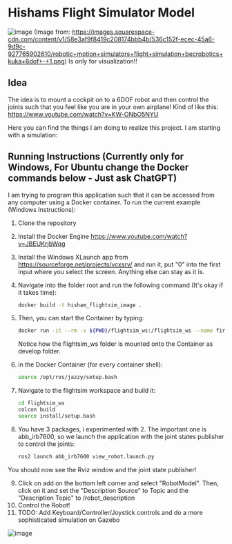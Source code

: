 # Hishams Flight Simulator Model 
![image](https://github.com/user-attachments/assets/01778c11-7b39-4e70-bb66-18073ae26a80)
(Image from: https://images.squarespace-cdn.com/content/v1/58e3af9f8419c208174bbb4b/536c152f-ecec-45a6-9d9c-927765902610/robotic+motion+simulators+flight+simulation+becrobotics+kuka+6dof+-+1.png)
Is only for visualization!!

## Idea
The idea is to mount a cockpit on to a 6DOF robot and then control the joints such that you feel like you are in your own airplane!
Kind of like this: https://www.youtube.com/watch?v=KW-ONbO5NYU

Here you can find the things I am doing to realize this project. I am starting with a simulation:

## Running Instructions (Currently only for Windows, For Ubuntu change the Docker commands below - Just ask ChatGPT)
I am trying to program this application such that it can be accessed from any computer using a Docker container.
To run the current example (Windows Instructions):

1. Clone the repository
2. Install the Docker Engine https://www.youtube.com/watch?v=JBEUKrjbWqg
3. Install the Windows XLaunch app from https://sourceforge.net/projects/vcxsrv/ and run it, put "0" into the first input where you select the screen. Anything else can stay as it is.
4. Navigate into the folder root and run the following command (It's okay if it takes time):
   ``` bash
   docker build -t hisham_flightsim_image .
   ```
5. Then, you can start the Container by typing:
   ```bash
   docker run -it --rm -v ${PWD}/flightsim_ws:/flightsim_ws --name first_flightsim_container --network=host -e DISPLAY=host.docker.internal:0.0 --gpus all hisham_flightsim_image
   ```
   Notice how the flightsim_ws folder is mounted onto the Container as develop folder.
6. in the Docker Container (for every container shell):
   ```bash
   source /opt/ros/jazzy/setup.bash
   ```
 7. Navigate to the flightsim workspace and build it:
    ``` bash
    cd flightsim_ws
    colcon build
    source install/setup.bash
    ```

  8. You have 3 packages, i experimented with 2. The important one is abb_irb7600, so we launch the application with the joint states publisher to control the joints:
     ```bash
     ros2 launch abb_irb7600 view_robot.launch.py
     ```
   You should now see the Rviz window and the joint state publisher!
   
   9. Click on add on the bottom left corner and select "RobotModel". Then, click on it and set the "Description Source" to Topic and the "Description Topic" to /robot_description
   10. Control the Robot!
   11. TODO: Add Keyboard/Controller/Joystick controls and do a more sophisticated simulation on Gazebo
       
![image](https://github.com/user-attachments/assets/d2cd2315-05d8-44d4-ac4e-9ca8012ee428)


    
   

